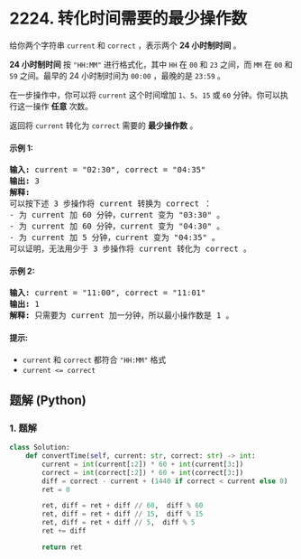 # 2224. 转化时间需要的最少操作数
给你两个字符串 `current` 和 `correct` ，表示两个 **24 小时制时间** 。

**24 小时制时间** 按 `"HH:MM"` 进行格式化，其中 `HH` 在 `00` 和 `23` 之间，而 `MM` 在 `00` 和 `59` 之间。最早的 24 小时制时间为 `00:00` ，最晚的是 `23:59` 。

在一步操作中，你可以将 `current` 这个时间增加 `1`、`5`、`15` 或 `60` 分钟。你可以执行这一操作 **任意** 次数。

返回将 `current` 转化为 `correct` 需要的 **最少操作数** 。

#### 示例 1:
<pre>
<strong>输入:</strong> current = "02:30", correct = "04:35"
<strong>输出:</strong> 3
<strong>解释:</strong>
可以按下述 3 步操作将 current 转换为 correct ：
- 为 current 加 60 分钟，current 变为 "03:30" 。
- 为 current 加 60 分钟，current 变为 "04:30" 。
- 为 current 加 5 分钟，current 变为 "04:35" 。
可以证明，无法用少于 3 步操作将 current 转化为 correct 。
</pre>

#### 示例 2:
<pre>
<strong>输入:</strong> current = "11:00", correct = "11:01"
<strong>输出:</strong> 1
<strong>解释:</strong> 只需要为 current 加一分钟，所以最小操作数是 1 。
</pre>

#### 提示:
* `current` 和 `correct` 都符合 `"HH:MM"` 格式
* `current <= correct`

## 题解 (Python)

### 1. 题解
```Python
class Solution:
    def convertTime(self, current: str, correct: str) -> int:
        current = int(current[:2]) * 60 + int(current[3:])
        correct = int(correct[:2]) * 60 + int(correct[3:])
        diff = correct - current + (1440 if correct < current else 0)
        ret = 0

        ret, diff = ret + diff // 60,  diff % 60
        ret, diff = ret + diff // 15,  diff % 15
        ret, diff = ret + diff // 5,  diff % 5
        ret += diff

        return ret
```

